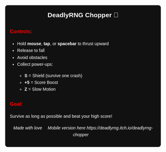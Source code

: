 <div id="instructions" style="
  background:#111;
  color:#fff;
  font-family:sans-serif;
  padding:15px;
  margin:15px auto;
  max-width:600px;
  border-radius:8px;
  line-height:1.6;
">
  <h2 style="text-align:center; margin-top:0;">DeadlyRNG Chopper 🚁</h2>
  
  <h3 style="color:red;">Controls:</h3>
  <ul>
    <li>Hold <strong>mouse</strong>, <strong>tap</strong>, or <strong>spacebar</strong> to thrust upward</li>
    <li>Release to fall</li>
    <li>Avoid obstacles</li>
    <li>Collect power-ups:</li>
    <ul>
      <li><strong>S</strong> = Shield (survive one crash)</li>
      <li><strong>+5</strong> = Score Boost</li>
      <li><strong>Z</strong> = Slow Motion</li>
    </ul>
  </ul>

  <h3 style="color:red;">Goal:</h3>
  <p>Survive as long as possible and beat your high score!</p>

  <p style="text-align:center; margin-top:15px;">
    <em>Made with love 🚁</em>
        <em>Mobile version here https://deadlyrng.itch.io/deadlyrng-chopper 🚁</em>
  </p>
</div>
